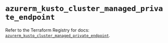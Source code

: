 # `azurerm_kusto_cluster_managed_private_endpoint`

Refer to the Terraform Registry for docs: [`azurerm_kusto_cluster_managed_private_endpoint`](https://registry.terraform.io/providers/hashicorp/azurerm/3.101.0/docs/resources/kusto_cluster_managed_private_endpoint).
